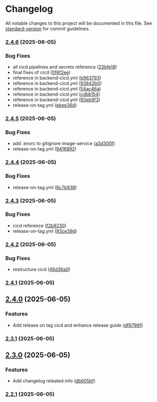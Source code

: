 # Changelog

All notable changes to this project will be documented in this file. See [standard-version](https://github.com/conventional-changelog/standard-version) for commit guidelines.

### [2.4.6](https://github.com/nzhussup/admin-panel-personal-website/compare/v2.4.5...v2.4.6) (2025-06-05)


### Bug Fixes

* all cicd pipelines and secrets reference ([23bfe18](https://github.com/nzhussup/admin-panel-personal-website/commit/23bfe18b82e19351dc4df77de12a99220ad67dfc))
* final fixes of cicd ([0f6f2ee](https://github.com/nzhussup/admin-panel-personal-website/commit/0f6f2ee83c4b9f3a36088cf1e6ed1bcfb43c9a32))
* reference in backend-cicd.yml ([b963793](https://github.com/nzhussup/admin-panel-personal-website/commit/b96379381247ba4309569c3ebc810a32e5efe5e8))
* reference in backend-cicd.yml ([93842b0](https://github.com/nzhussup/admin-panel-personal-website/commit/93842b03dda336ebedaa40cfc7032ec5596a673b))
* reference in backend-cicd.yml ([54ac46a](https://github.com/nzhussup/admin-panel-personal-website/commit/54ac46ad3fb18a7b860f62ca539eb9c00b6ff872))
* reference in backend-cicd.yml ([cdbb154](https://github.com/nzhussup/admin-panel-personal-website/commit/cdbb154914216d02783c853a72edd8c6fdcc1455))
* reference in backend-cicd.yml ([93eb9f3](https://github.com/nzhussup/admin-panel-personal-website/commit/93eb9f3ab9529d68ba056bcb07478d8c0cccdd68))
* release-on-tag.yml ([ebee36d](https://github.com/nzhussup/admin-panel-personal-website/commit/ebee36dfaebf1b4abb27daa96aec7ae8a41c20a2))

### [2.4.5](https://github.com/nzhussup/admin-panel-personal-website/compare/v2.4.4...v2.4.5) (2025-06-05)


### Bug Fixes

* add .envrc to gitignore image-service ([a3d300f](https://github.com/nzhussup/admin-panel-personal-website/commit/a3d300f36e808d28402f763b7f4a55a7da6f9f2b))
* release-on-tag.yml ([9416892](https://github.com/nzhussup/admin-panel-personal-website/commit/9416892bb7884084c850e3c2e0b875cf7e7f138f))

### [2.4.4](https://github.com/nzhussup/admin-panel-personal-website/compare/v2.4.3...v2.4.4) (2025-06-05)


### Bug Fixes

* release-on-tag.yml ([6c7b938](https://github.com/nzhussup/admin-panel-personal-website/commit/6c7b9384ad3709e68bc7c98f8537a14acebd73d0))

### [2.4.3](https://github.com/nzhussup/admin-panel-personal-website/compare/v2.4.2...v2.4.3) (2025-06-05)


### Bug Fixes

* cicd reference ([f2b9230](https://github.com/nzhussup/admin-panel-personal-website/commit/f2b92303c25975ab1c5c25012d30e77276429f82))
* release-on-tag.yml ([93ce39d](https://github.com/nzhussup/admin-panel-personal-website/commit/93ce39de13f183db0c4b4cda00d661c199d1cb1b))

### [2.4.2](https://github.com/nzhussup/admin-panel-personal-website/compare/v2.4.1...v2.4.2) (2025-06-05)


### Bug Fixes

* restructure cicd ([46d36a0](https://github.com/nzhussup/admin-panel-personal-website/commit/46d36a0daa22de2206efe459676c5187b2383163))

### [2.4.1](https://github.com/nzhussup/admin-panel-personal-website/compare/v2.2.0...v2.4.1) (2025-06-05)

## [2.4.0](https://github.com/nzhussup/admin-panel-personal-website/compare/v2.3.1...v2.4.0) (2025-06-05)

### Features

- Add release on tag cicd and enhance release guide ([df67991](https://github.com/nzhussup/admin-panel-personal-website/commit/df67991c2683127369e1c682d528a94ec5a7d5c1))

### [2.3.1](https://github.com/nzhussup/admin-panel-personal-website/compare/v2.3.0...v2.3.1) (2025-06-05)

## [2.3.0](https://github.com/nzhussup/admin-panel-personal-website/compare/v2.2.1...v2.3.0) (2025-06-05)

### Features

- Add changelog releated info ([db605bf](https://github.com/nzhussup/admin-panel-personal-website/commit/db605bfb845b594dc306e4070044767fef16ae66))

### [2.2.1](https://github.com/nzhussup/admin-panel-personal-website/compare/v2.2.0...v2.2.1) (2025-06-05)
